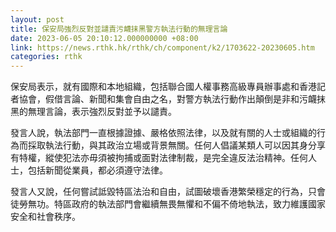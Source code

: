 ```yaml
---
layout: post
title: 保安局強烈反對並譴責污衊抹黑警方執法行動的無理言論
date: 2023-06-05 20:10:12.000000000 +08:00
link: https://news.rthk.hk/rthk/ch/component/k2/1703622-20230605.htm
categories: rthk
---
```


保安局表示，就有國際和本地組織，包括聯合國人權事務高級專員辦事處和香港記者協會，假借言論、新聞和集會自由之名，對警方執法行動作出顛倒是非和污衊抹黑的無理言論，表示強烈反對並予以譴責。
 
發言人說，執法部門一直根據證據、嚴格依照法律，以及就有關的人士或組織的行為而採取執法行動，與其政治立場或背景無關。任何人倡議某類人可以因其身分享有特權，縱使犯法亦毋須被拘捕或面對法律制裁，是完全違反法治精神。任何人士，包括新聞從業員，都必須遵守法律。
 
發言人又說，任何嘗試詆毀特區法治和自由，試圖破壞香港繁榮穩定的行為，只會徒勞無功。特區政府的執法部門會繼續無畏無懼和不偏不倚地執法，致力維護國家安全和社會秩序。
